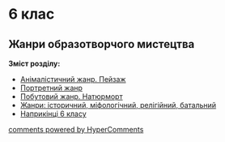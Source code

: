 <div id="hypercomments_widget" class="js-hypercomments-widget invisible"></div>

# 6 клас

## Жанри образотворчого мистецтва

<b>Зміст розділу:</b><br>

<ul class="articles">
    <li class="chapter " data-level="1" data-path="./animalizm.html">
            <a href="./animalizm.html">
                    <b></b>
                Анімалістичний жанр. Пейзаж
            </a>
    </li>
    <li class="chapter " data-level="2" data-path="./portret.html">
            <a href="./portret.html">
                    <b></b>
                Портретний жанр
            </a>
    </li>
    <li class="chapter " data-level="3" data-path="./naturmort.html">
            <a href="./naturmort.html">
                    <b></b>
                Побутовий жанр. Натюрморт
            </a>
    </li>
    <li class="chapter " data-level="4" data-path="./zhanry.html">
            <a href="./zhanry.html">
                    <b></b>
                Жанри: історичний, міфологічний, релігійний, батальний
            </a>
    </li>
    <li class="chapter " data-level="5" data-path="./naprykyncy_6_klasu.html">
            <a href="./naprykyncy_6_klasu.html">
                    <b></b>
                Наприкінці 6 класу
            </a>
    </li>
</ul>


<div class="js-hypercomments-container">
<a href="http://hypercomments.com" class="hc-link" title="comments widget">comments powered by HyperComments</a>
</div>